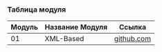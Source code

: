 ### Таблица модуля

| Модуль | Название Модуля        | Ссылка                                     |
|--------|------------------------|-------------------------------------------|
| 01     | XML-Based                | [github.com](./01_XML-Based/01_Deeplinks_и_Navigation/01.md)     |
